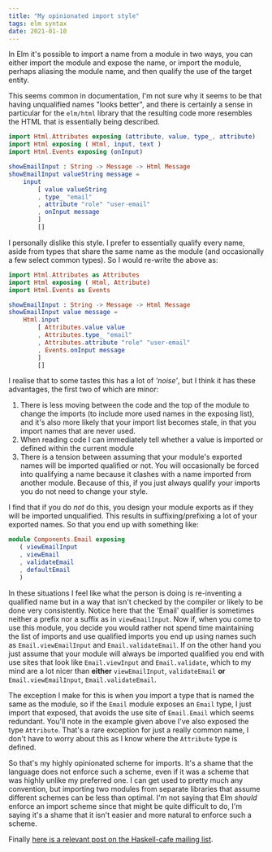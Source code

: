 ```yaml
---
title: "My opinionated import style"
tags: elm syntax 
date: 2021-01-10
---
```


In Elm it's possible to import a name from a module in two ways, you can either import the module and expose the name, or import the module, perhaps aliasing the module name, and then qualify the use of the target entity.

This seems common in documentation, I'm not sure why it seems to be that having unqualified names "looks better", and there is certainly a sense in particular for the `elm/html` library that the resulting code more resembles the HTML that is essentially being described.

```elm
import Html.Attributes exposing (attribute, value, type_, attribute)
import Html exposing ( Html, input, text )
import Html.Events exposing (onInput)

showEmailInput : String -> Message -> Html Message
showEmailInput valueString message =
    input
        [ value valueString
        , type_ "email"
        , attribute "role" "user-email"
        , onInput message
        ]
        []
```

I personally dislike this style. I prefer to essentially qualify every name, aside from types that share the same name as the module (and occasionally a few select common types). So I would re-write the above as:


```elm
import Html.Attributes as Attributes
import Html exposing ( Html, Attribute)
import Html.Events as Events

showEmailInput : String -> Message -> Html Message
showEmailInput value message =
    Html.input
        [ Attributes.value value
        , Attributes.type_ "email"
        , Attributes.attribute "role" "user-email"
        , Events.onInput message
        ]
        []
```

I realise that to some tastes this has a lot of *'noise'*, but I think it has these advantages, the first two of which are minor:
1. There is less moving between the code and the top of the module to change the imports (to include more used names in the exposing list), and it's also more likely that your import list becomes stale, in that you import names that are never used.
2. When reading code I can immediately tell whether a value is imported or defined within the current module
3.  There is a tension between assuming that your module's exported names will be imported qualified or not. You will occasionally be forced into qualifying a name because it clashes with a name imported from another module. Because of this, if you just always qualify your imports you do not need to change your style.


I find that if you do *not* do this, you design your module exports as if they will be imported unqualified.  This results in suffixing/prefixing a lot of your exported names. So that you end up with something like:

```elm
module Components.Email exposing
   ( viewEmailInput
   , viewEmail
   , validateEmail
   , defaultEmail
   )
```


In these situations I feel like what the person is doing is re-inventing a qualified name but in a way that isn't checked by the compiler or likely to be done very consistently. Notice here that the 'Email' qualifier is sometimes neither a prefix nor a suffix as in `viewEmailInput`. Now if, when you come to use this module, you decide you would rather not spend time maintaining the list of imports and use qualified imports you end up using names such as `Email.viewEmailInput` and `Email.validateEmail`. If on the other hand you just assume that your module will always be imported qualified you end with use sites that look like `Email.viewInput` and `Email.validate`, which to my mind are a lot nicer than **either** `viewEmailInput`, `validateEmail` **or** `Email.viewEmailInput`, `Email.validateEmail`.

The exception I make for this is when you import a type that is named the same as the module, so if the `Email` module exposes an `Email` type, I just import that exposed, that avoids the use site of `Email.Email` which seems redundant. You'll note in the example given above I've also exposed the type `Attribute`. That's a rare exception for just a really common name, I don't have to worry about this as I know where the `Attribute` type is defined.

So that's my highly opinionated scheme for imports. It's a shame that the language does not enforce such a scheme, even if it was a scheme that was highly unlike my preferred one. I can get used to pretty much any convention, but importing two modules from separate libraries that assume different schemes can be less than optimal. I'm not saying that Elm *should* enforce an import scheme since that might be quite difficult to do, I'm saying it's a shame that it isn't easier and more natural to enforce such a scheme.

Finally [here is a relevant post on the Haskell-cafe mailing list](https://mail.haskell.org/pipermail/haskell-cafe/2008-June/043986.html).
